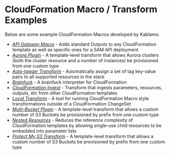 # CloudFormation Macro / Transform Examples

Below are some example CloudFormation Macros developed by Kablamo.

- [*API Gateway Macro*](https://github.com/KablamoOSS/cfn-macros/blob/master/APIGateway/) - Adds standard Outputs to any CloudFormation template as well as specific ones for a SAM API deployment
- [*Aurora Plugin*](https://github.com/KablamoOSS/cfn-macros/blob/master/AuroraPlugin/) - A template-level transform that allows Aurora clusters (both the cluster resource and a number of instances) be provisioned from one custom type
- [*Auto-tagger Transform*](https://github.com/KablamoOSS/cfn-macros/blob/master/AutoTagger/) - Automatically assign a set of tag key-value pairs to all supported resources in the stack
- [*Brainfuck*](https://github.com/KablamoOSS/cfn-macros/blob/master/CfnBrainfuck/) - A brainfuck interpreter for CloudFormation
- [*CloudFormation Ingest*](https://github.com/KablamoOSS/cfn-macros/blob/master/CfnIngest/) - Transform that ingests parameters, resources, outputs, etc from other CloudFormation templates
- [*Local Transform*](https://github.com/KablamoOSS/cfn-macros/blob/master/LocalTransform/) - A tool for running CloudFormation Macro style transformations outside of a CloudFormation ChangeSet
- [*Multi-Bucket Plugin*](https://github.com/KablamoOSS/cfn-macros/blob/master/MultiBucket/) - A template-level transform that allows a custom number of S3 Buckets be provisioned by prefix from one custom type
- [*Nested Resources*](https://github.com/KablamoOSS/cfn-macros/blob/master/NestedResources/) - Reduces the reference complexity of CloudFormation templates by allowing single-use child resources to be embedded into parameter lists
- [*Protect My S3 Transform*](https://github.com/KablamoOSS/cfn-macros/blob/master/ProtectMyS3/) - A template-level transform that allows a custom number of S3 Buckets be provisioned by prefix from one custom type
